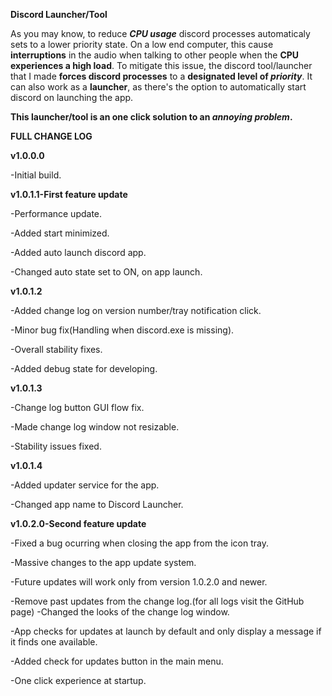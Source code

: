 **Discord Launcher/Tool**

As you may know, to reduce **_CPU usage_** discord processes automaticaly sets to a lower priority state. On a low end computer, this cause **interruptions** in the audio when talking to other people when the **CPU experiences a high load**. To mitigate this issue, the discord tool/launcher that I made **forces discord processes** to a **designated level of _priority_**. It can also work as a **launcher**, as there's the option to automatically start discord on launching the app.


**This launcher/tool is an one click solution to an _annoying problem_.**


**FULL CHANGE LOG**

**v1.0.0.0**

-Initial build.

**v1.0.1.1-First feature update**

-Performance update.

-Added start minimized.

-Added auto launch discord app.

-Changed auto state set to ON, on app launch.

**v1.0.1.2**

-Added change log on version number/tray notification click.

-Minor bug fix(Handling when discord.exe is missing).

-Overall stability fixes.

-Added debug state for developing.

**v1.0.1.3**

-Change log button GUI flow fix.

-Made change log window not resizable.

-Stability issues fixed.

**v1.0.1.4**

-Added updater service for the app.

-Changed app name to Discord Launcher.

**v1.0.2.0-Second feature update**

-Fixed a bug ocurring when closing the app from the icon tray.

-Massive changes to the app update system.

-Future updates will work only from version 1.0.2.0 and newer.

-Remove past updates from the change log.(for all logs visit the GitHub page) 
-Changed the looks of the change log window.

-App checks for updates at launch by default and only display a message if
it finds one available.

-Added check for updates button in the main menu.

-One click experience at startup.
